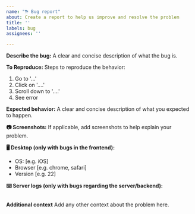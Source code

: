 ```yaml
---
name: "⛈ Bug report"
about: Create a report to help us improve and resolve the problem
title: ''
labels: bug
assignees: ''

---
```


**Describe the bug:**
A clear and concise description of what the bug is.

**To Reproduce:**
Steps to reproduce the behavior:
1. Go to '...'
2. Click on '....'
3. Scroll down to '....'
4. See error

**Expected behavior:**
A clear and concise description of what you expected to happen.

**📷 Screenshots:**
If applicable, add screenshots to help explain your problem.

**🖥 Desktop (only with bugs in the frontend):**
 - OS: [e.g. iOS]
 - Browser [e.g. chrome, safari]
 - Version [e.g. 22]

**⌨️ Server logs (only with bugs regarding the server/backend):**
```console
```

**Additional context**
Add any other context about the problem here.
